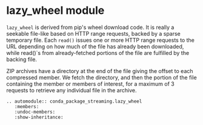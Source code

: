 # lazy_wheel module

`lazy_wheel` is derived from pip's wheel download code. It is really a seekable
file-like based on HTTP range requests, backed by a sparse temporary file. Each
`read()` issues one or more HTTP range requests to the URL depending on how much
of the file has already been downloaded, while read()\`s from already-fetched
portions of the file are fulfilled by the backing file.

ZIP archives have a directory at the end of the file giving the offset to each
compressed member. We fetch the directory, and then the portion of the file
containing the member or members of interest, for a maximum of 3 requests to
retrieve any individual file in the archive.

```{eval-rst}
.. automodule:: conda_package_streaming.lazy_wheel
   :members:
   :undoc-members:
   :show-inheritance:
```
